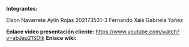 **Integrantes:**

 Elson Navarrete
 Aylin Rojas 202173531-3
 Fernando Xais 
 Gabriela Yañez

**Enlace video presentación cliente:**  https://www.youtube.com/watch?v=abJau21SDIk
**Enlace wiki:**
